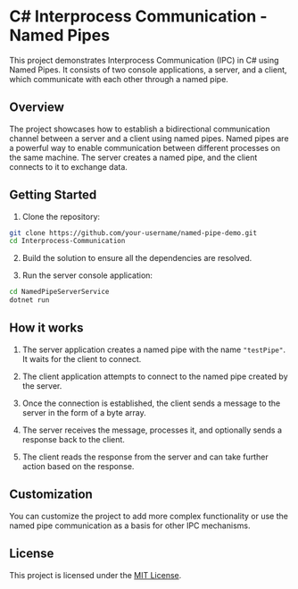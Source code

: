 # C# Interprocess Communication - Named Pipes

This project demonstrates Interprocess Communication (IPC) in C# using Named Pipes. It consists of two console applications, a server, and a client, which communicate with each other through a named pipe.

## Overview

The project showcases how to establish a bidirectional communication channel between a server and a client using named pipes. Named pipes are a powerful way to enable communication between different processes on the same machine. The server creates a named pipe, and the client connects to it to exchange data.

## Getting Started

1. Clone the repository:

```bash
git clone https://github.com/your-username/named-pipe-demo.git
cd Interprocess-Communication
```

2. Build the solution to ensure all the dependencies are resolved.

3. Run the server console application:

```bash
cd NamedPipeServerService
dotnet run
```

## How it works

1. The server application creates a named pipe with the name `"testPipe"`. It waits for the client to connect.

2. The client application attempts to connect to the named pipe created by the server.

3. Once the connection is established, the client sends a message to the server in the form of a byte array.

4. The server receives the message, processes it, and optionally sends a response back to the client.

5. The client reads the response from the server and can take further action based on the response.

## Customization

You can customize the project to add more complex functionality or use the named pipe communication as a basis for other IPC mechanisms.

## License

This project is licensed under the [MIT License](LICENSE).

